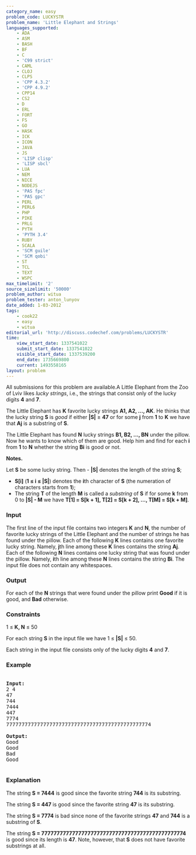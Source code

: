 ```yaml
---
category_name: easy
problem_code: LUCKYSTR
problem_name: 'Little Elephant and Strings'
languages_supported:
    - ADA
    - ASM
    - BASH
    - BF
    - C
    - 'C99 strict'
    - CAML
    - CLOJ
    - CLPS
    - 'CPP 4.3.2'
    - 'CPP 4.9.2'
    - CPP14
    - CS2
    - D
    - ERL
    - FORT
    - FS
    - GO
    - HASK
    - ICK
    - ICON
    - JAVA
    - JS
    - 'LISP clisp'
    - 'LISP sbcl'
    - LUA
    - NEM
    - NICE
    - NODEJS
    - 'PAS fpc'
    - 'PAS gpc'
    - PERL
    - PERL6
    - PHP
    - PIKE
    - PRLG
    - PYTH
    - 'PYTH 3.4'
    - RUBY
    - SCALA
    - 'SCM guile'
    - 'SCM qobi'
    - ST
    - TCL
    - TEXT
    - WSPC
max_timelimit: '2'
source_sizelimit: '50000'
problem_author: witua
problem_tester: anton_lunyov
date_added: 1-03-2012
tags:
    - cook22
    - easy
    - witua
editorial_url: 'http://discuss.codechef.com/problems/LUCKYSTR'
time:
    view_start_date: 1337541022
    submit_start_date: 1337541022
    visible_start_date: 1337539200
    end_date: 1735669800
    current: 1493558165
layout: problem
---
```

All submissions for this problem are available.A Little Elephant from the Zoo of Lviv likes *lucky strings*, i.e., the strings that consist only of the lucky digits **4** and **7**.

The Little Elephant has **K** favorite lucky strings **A1, A2, ..., AK**. He thinks that the lucky string **S** is *good* if either **|S|** ≥ **47** or for some **j** from **1** to **K** we have that  **Aj** is a substring of **S**.

The Little Elephant has found **N** lucky strings **B1, B2, ..., BN** under the pillow. Now he wants to know which of them are good. Help him and find for each **i** from **1** to **N** whether the string **Bi** is good or not.

**Notes.**

Let **S** be some lucky string. Then - **|S|** denotes the length of the string **S**;
- **S\[i\]** (**1 ≤ i ≤ |S|**) denotes the **i**th character of **S** (the numeration of characters starts from **1**);
- The string **T** of the length **M** is called a *substring* of **S** if for some **k** from 0 to **|S| - M** we have 
  **T\[1\] = S\[k + 1\], T\[2\] = S\[k + 2\], ..., T\[M\] = S\[k + M\]**.

### Input

The first line of the input file contains two integers **K** and **N**, the number of favorite lucky strings of the Little Elephant and the number of strings he has found under the pillow. Each of the following **K** lines contains one favorite lucky string. Namely, **j**th line among these **K** lines contains the string **Aj**. Each of the following **N** lines contains one lucky string that was found under the pillow. Namely, **i**th line among these **N** lines contains the string **Bi**. The input file does not contain any whitespaces.

### Output

For each of the **N** strings that were found under the pillow print **Good** if it is good, and **Bad** otherwise.

### Constraints

1 ≤ **K, N** ≤ 50

For each string **S** in the input file we have 1 ≤ **|S|** ≤ 50.

Each string in the input file consists only of the lucky digits **4** and **7**.

### Example

<pre>

<b>Input:</b>
2 4
47
744
7444
447
7774
77777777777777777777777777777777777777777777774

<b>Output:</b>
Good
Good
Bad
Good

</pre>
### Explanation

The string **S = 7444** is good since the favorite string **744** is its substring.

The string **S = 447** is good since the favorite string **47** is its substring.

The string **S = 7774** is bad since none of the favorite strings **47** and **744** is a substring of **S**.

The string **S = 77777777777777777777777777777777777777777777774** is good since its length is **47**. Note, however, that **S** does not have favorite substrings at all.
